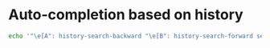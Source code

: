 # Auto-completion based on history

```sh
echo '"\e[A": history-search-backward "\e[B": history-search-forward set show-all-if-ambiguous on set completion-ignore-case on' >~/.inputrc
```